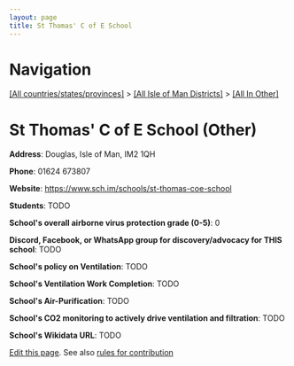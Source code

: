 ```yaml
---
layout: page
title: St Thomas' C of E School
---
```

# Navigation

[[All countries/states/provinces]](../../..) > [[All Isle of Man Districts]](../..) > [[All In Other]](..)

# St Thomas' C of E School (Other)

**Address**: Douglas, Isle of Man, IM2 1QH

**Phone**: 01624 673807

**Website**: <https://www.sch.im/schools/st-thomas-coe-school>

**Students**: TODO

**School's overall airborne virus protection grade (0-5)**: 0

**Discord, Facebook, or WhatsApp group for discovery/advocacy for THIS school**: TODO

**School's policy on Ventilation**: TODO

**School's Ventilation Work Completion**: TODO

**School's Air-Purification**: TODO

**School's CO2 monitoring to actively drive ventilation and filtration**: TODO

**School's Wikidata URL**: TODO


[Edit this page](https://github.com/ventilate-schools/IoM/edit/main/./Other/St_Thomas'_C_of_E_School.md). See also [rules for contribution](../../../contribution-rules/)